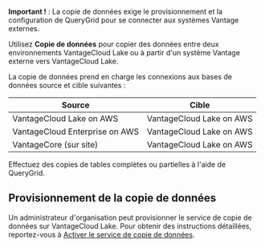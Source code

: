 **Important !** : La copie de données exige le provisionnement et la configuration de QueryGrid pour se connecter aux systèmes Vantage externes.

Utilisez **Copie de données** pour copier des données entre deux environnements VantageCloud Lake ou à partir d'un système Vantage externe vers VantageCloud Lake.

La copie de données prend en charge les connexions aux bases de données source et cible suivantes :

| Source                         | Cible                    |
|--------------------------------|--------------------------|
| VantageCloud Lake on AWS       | VantageCloud Lake on AWS |
| VantageCloud Enterprise on AWS | VantageCloud Lake on AWS |
| VantageCore (sur site)         | VantageCloud Lake on AWS |

Effectuez des copies de tables complètes ou partielles à l'aide de QueryGrid.

Provisionnement de la copie de données
--------------------------------------

Un administrateur d'organisation peut provisionner le service de copie de données sur VantageCloud Lake. Pour obtenir des instructions détaillées, reportez-vous à [Activer le service de copie de données](https://docs.teradata.com/access/sources/dita/topic?dita:topicPath=zmv1694773546514.dita&utm_source=console&utm_medium=iph).
